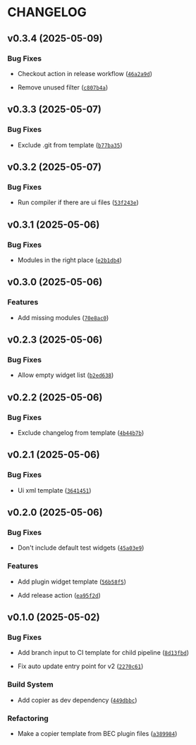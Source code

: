 # CHANGELOG


## v0.3.4 (2025-05-09)

### Bug Fixes

- Checkout action in release workflow
  ([`46a2a9d`](https://gitea.psi.ch/bec/bec_plugin_copier_template/commit/46a2a9d21451c4edaac78c468d0fa67a38f7d0b4))

- Remove unused filter
  ([`c807b4a`](https://gitea.psi.ch/bec/bec_plugin_copier_template/commit/c807b4a0dc508b8813422eaf24949d97f12c0ed8))


## v0.3.3 (2025-05-07)

### Bug Fixes

- Exclude .git from template
  ([`b77ba35`](https://gitea.psi.ch/bec/bec_plugin_copier_template/commit/b77ba350c37dc466d87ac885677a45b16ef0274d))


## v0.3.2 (2025-05-07)

### Bug Fixes

- Run compiler if there are ui files
  ([`53f243e`](https://gitea.psi.ch/bec/bec_plugin_copier_template/commit/53f243e4555779d95b13101eaf6596be392421a0))


## v0.3.1 (2025-05-06)

### Bug Fixes

- Modules in the right place
  ([`e2b1db4`](https://gitea.psi.ch/bec/bec_plugin_copier_template/commit/e2b1db45442eb8dff410477273dace5e55669bbd))


## v0.3.0 (2025-05-06)

### Features

- Add missing modules
  ([`70e8ac0`](https://gitea.psi.ch/bec/bec_plugin_copier_template/commit/70e8ac0891e234ddd9e5e546072f5e13c4aea9e1))


## v0.2.3 (2025-05-06)

### Bug Fixes

- Allow empty widget list
  ([`b2ed638`](https://gitea.psi.ch/bec/bec_plugin_copier_template/commit/b2ed6381237632de6225b1a7b18798388bf83893))


## v0.2.2 (2025-05-06)

### Bug Fixes

- Exclude changelog from template
  ([`4b44b7b`](https://gitea.psi.ch/bec/bec_plugin_copier_template/commit/4b44b7b599c3f27af153120a8529a20d164393f3))


## v0.2.1 (2025-05-06)

### Bug Fixes

- Ui xml template
  ([`3641451`](https://gitea.psi.ch/bec/bec_plugin_copier_template/commit/3641451d1960bca1e1b64d016d4669f053519fc6))


## v0.2.0 (2025-05-06)

### Bug Fixes

- Don't include default test widgets
  ([`45a03e9`](https://gitea.psi.ch/bec/bec_plugin_copier_template/commit/45a03e9dec15dd988f229296f360b764634b6947))

### Features

- Add plugin widget template
  ([`56b58f5`](https://gitea.psi.ch/bec/bec_plugin_copier_template/commit/56b58f58dbede707ee574fc0cc682b0b3723a11c))

- Add release action
  ([`ea95f2d`](https://gitea.psi.ch/bec/bec_plugin_copier_template/commit/ea95f2d97002e39dbaa9aec1d48b266b7a019b12))


## v0.1.0 (2025-05-02)

### Bug Fixes

- Add branch input to CI template for child pipeline
  ([`8d13fbd`](https://gitea.psi.ch/bec/bec_plugin_copier_template/commit/8d13fbdcda329f0361e3fcd58a6026a938325f23))

- Fix auto update entry point for v2
  ([`2270c61`](https://gitea.psi.ch/bec/bec_plugin_copier_template/commit/2270c61e69b2943444eec1158804b9b1598d0a02))

### Build System

- Add copier as dev dependency
  ([`449dbbc`](https://gitea.psi.ch/bec/bec_plugin_copier_template/commit/449dbbce49f398eb5df44d31e13ec32234284f70))

### Refactoring

- Make a copier template from BEC plugin files
  ([`a389984`](https://gitea.psi.ch/bec/bec_plugin_copier_template/commit/a389984d25daf978cf6ad1ff3a8664e1d656a6dd))
